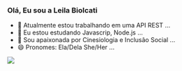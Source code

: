 ### Olá, Eu sou a Leila Biolcati

- 🔭 Atualmente estou trabalhando em uma API REST ...
- 🌱 Eu estou estudando Javascrip, Node.js ...
- 💬 Sou apaixonada por Cinesiologia e Inclusão Social ...
- 😄 Pronomes: Ela/Dela She/Her ...
<picture>
  <source
    srcset="https://github-readme-stats.vercel.app/api?username=anuraghazra&show_icons=true&theme=radical"
    media="(prefers-color-scheme: dark)"
  />
  <source
    srcset="https://github-readme-stats.vercel.app/api?username=anuraghazra&show_icons=true"
    media="(prefers-color-scheme: light), (prefers-color-scheme: no-preference)"
  />
  <img src="https://github-readme-stats.vercel.app/api?username=anuraghazra&show_icons=true" />
</picture>

